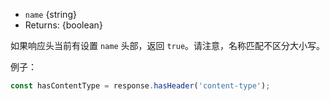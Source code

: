 <!-- YAML
added: v7.7.0
-->

* `name` {string}
* Returns: {boolean}

如果响应头当前有设置 `name` 头部，返回 `true`。请注意，名称匹配不区分大小写。

例子：

```js
const hasContentType = response.hasHeader('content-type');
```

